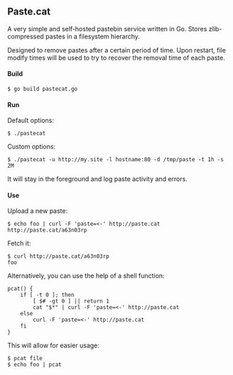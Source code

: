 ## Paste.cat

A very simple and self-hosted pastebin service written in Go. Stores
zlib-compressed pastes in a filesystem hierarchy.

Designed to remove pastes after a certain period of time. Upon restart, file
modify times will be used to try to recover the removal time of each paste.

#### Build

	$ go build pastecat.go

#### Run

Default options:

	$ ./pastecat

Custom options:

	$ ./pastecat -u http://my.site -l hostname:80 -d /tmp/paste -t 1h -s 2M

It will stay in the foreground and log paste activity and errors.

#### Use

Upload a new paste:

	$ echo foo | curl -F 'paste=<-' http://paste.cat
	http://paste.cat/a63n03rp

Fetch it:

	$ curl http://paste.cat/a63n03rp
	foo

Alternatively, you can use the help of a shell function:

	pcat() {
		if [ -t 0 ]; then
			[ $# -gt 0 ] || return 1
			cat "$*" | curl -F 'paste=<-' http://paste.cat
		else
			curl -F 'paste=<-' http://paste.cat
		fi
	}

This will allow for easier usage:

	$ pcat file
	$ echo foo | pcat
